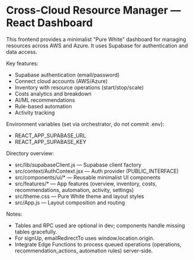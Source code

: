# Cross-Cloud Resource Manager — React Dashboard

This frontend provides a minimalist "Pure White" dashboard for managing resources across AWS and Azure. It uses Supabase for authentication and data access.

Key features:
- Supabase authentication (email/password)
- Connect cloud accounts (AWS/Azure)
- Inventory with resource operations (start/stop/scale)
- Costs analytics and breakdown
- AI/ML recommendations
- Rule-based automation
- Activity tracking

Environment variables (set via orchestrator, do not commit .env):
- REACT_APP_SUPABASE_URL
- REACT_APP_SUPABASE_KEY

Directory overview:
- src/lib/supabaseClient.js — Supabase client factory
- src/context/AuthContext.jsx — Auth provider (PUBLIC_INTERFACE)
- src/components/ui/* — Reusable minimalist UI components
- src/features/* — App features (overview, inventory, costs, recommendations, automation, activity, settings)
- src/theme.css — Pure White theme and layout styles
- src/App.js — Layout composition and routing

Notes:
- Tables and RPC used are optional in dev; components handle missing tables gracefully.
- For signUp, emailRedirectTo uses window.location.origin.
- Integrate Edge Functions to process queued operations (operations, recommendation_actions, automation rules) server-side.

